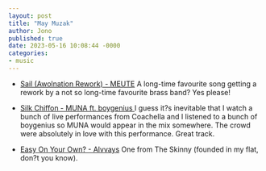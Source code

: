 ```yaml
---
layout: post
title: "May Muzak"
author: Jono
published: true
date: 2023-05-16 10:08:44 -0000
categories: 
- music
---
```

* [Sail (Awolnation Rework) - MEUTE](https://www.youtube.com/watch?v=m4C58lmv1J4)
	 A long-time favourite song getting a rework by a not so long-time favourite brass band? Yes please!

* [Silk Chiffon - MUNA ft. boygenius ](https://www.youtube.com/watch?v=RWJMmYcPTR4)
	 I guess it?s inevitable that I watch a bunch of live performances from Coachella and I listened to a bunch of boygenius so MUNA would appear in the mix somewhere. The crowd were absolutely in love with this performance. Great track. 

* [Easy On Your Own? - Alvvays](https://www.youtube.com/watch?v=gE5RTfmE0Wc)
	 One from The Skinny (founded in my flat, don?t you know). 
